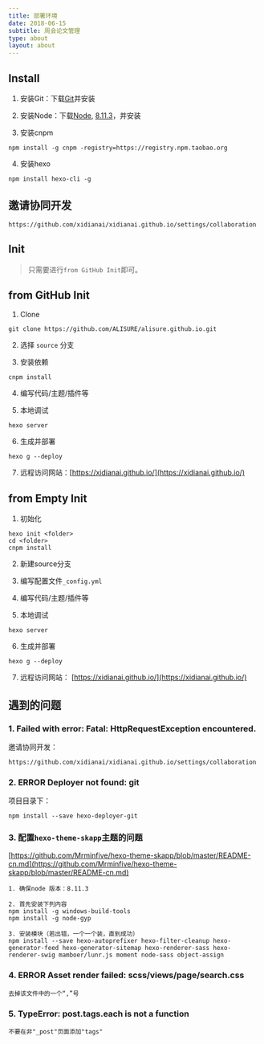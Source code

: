 ```yaml
---
title: 部署环境
date: 2018-06-15
subtitle: 周会论文管理
type: about
layout: about
---
```



## Install

1. 安装Git：下载[Git](https://git-scm.com/download/win)并安装

2. 安装Node：下载[Node](https://nodejs.org/zh-cn/download/), [8.11.3](https://nodejs.org/dist/v8.11.3/node-v8.11.3-x64.msi)，并安装

3. 安装cnpm

```
npm install -g cnpm -registry=https://registry.npm.taobao.org
```

4. 安装hexo

```
npm install hexo-cli -g
```


## 邀请协同开发

```
https://github.com/xidianai/xidianai.github.io/settings/collaboration
```


## Init

> 只需要进行`from GitHub Init`即可。


## from GitHub Init

1. Clone

```
git clone https://github.com/ALISURE/alisure.github.io.git
```

2. 选择 `source` 分支

3. 安装依赖

```
cnpm install
```

4. 编写代码/主题/插件等

5. 本地调试

```
hexo server
```

6. 生成并部署

```
hexo g --deploy
```

7. 远程访问网站：[https://xidianai.github.io/](https://xidianai.github.io/)


## from Empty Init

1. 初始化

```
hexo init <folder>
cd <folder>
cnpm install
```

2. 新建source分支

3. 编写配置文件`_config.yml`

4. 编写代码/主题/插件等

5. 本地调试

```
hexo server
```

6. 生成并部署

```
hexo g --deploy
```

7. 远程访问网站： [https://xidianai.github.io/](https://xidianai.github.io/)


## 遇到的问题

### 1. Failed with error: Fatal: HttpRequestException encountered.

邀请协同开发：
```
https://github.com/xidianai/xidianai.github.io/settings/collaboration
```

### 2. ERROR Deployer not found: git

项目目录下：
```
npm install --save hexo-deployer-git
```

### 3. 配置`hexo-theme-skapp`主题的问题

[https://github.com/Mrminfive/hexo-theme-skapp/blob/master/README-cn.md](https://github.com/Mrminfive/hexo-theme-skapp/blob/master/README-cn.md)

```
1. 确保node 版本：8.11.3

2. 首先安装下列内容
npm install -g windows-build-tools
npm install -g node-gyp

3. 安装模块（若出错，一个一个装，直到成功）
npm install --save hexo-autoprefixer hexo-filter-cleanup hexo-generator-feed hexo-generator-sitemap hexo-renderer-sass hexo-renderer-swig mamboer/lunr.js moment node-sass object-assign
```

### 4. ERROR Asset render failed: scss/views/page/search.css

```
去掉该文件中的一个“,”号
```

### 5. TypeError: post.tags.each is not a function

```
不要在非"_post"页面添加"tags"
```

